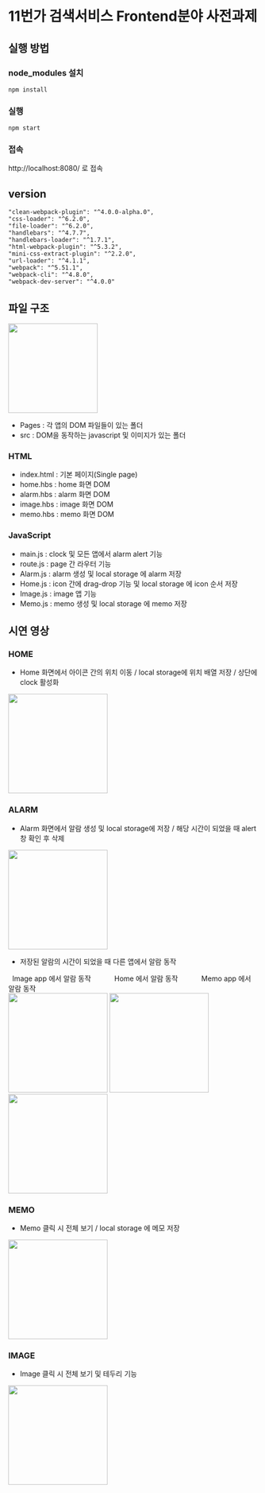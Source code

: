 # 11번가 검색서비스 Frontend분야 사전과제

## 실행 방법
### node_modules 설치
`npm install`
### 실행
`npm start`
### 접속
http://localhost:8080/ 로 접속

## version
    "clean-webpack-plugin": "^4.0.0-alpha.0",
    "css-loader": "^6.2.0",
    "file-loader": "^6.2.0",
    "handlebars": "^4.7.7",
    "handlebars-loader": "^1.7.1",
    "html-webpack-plugin": "^5.3.2",
    "mini-css-extract-plugin": "^2.2.0",
    "url-loader": "^4.1.1",
    "webpack": "^5.51.1",
    "webpack-cli": "^4.8.0",
    "webpack-dev-server": "^4.0.0"

## 파일 구조
<img src="https://user-images.githubusercontent.com/59257758/130381295-5c7a01cd-e3f7-492c-9afe-3c03c20655ba.png" width="180px">

- Pages : 각 앱의 DOM 파일들이 있는 폴더
- src : DOM을 동작하는 javascript 및 이미지가 있는 폴더

### HTML
- index.html : 기본 페이지(Single page)
- home.hbs : home 화면 DOM
- alarm.hbs : alarm 화면 DOM
- image.hbs : image 화면 DOM
- memo.hbs : memo 화면 DOM

### JavaScript
- main.js : clock 및 모든 앱에서 alarm alert 기능
- route.js : page 간 라우터 기능
- Alarm.js : alarm 생성 및 local storage 에 alarm 저장
- Home.js : icon 간에 drag-drop 기능 및 local storage 에 icon 순서 저장
- Image.js : image 앱 기능
- Memo.js : memo 생성 및 local storage 에 memo 저장

## 시연 영상
### HOME
  - Home 화면에서 아이콘 간의 위치 이동 / local storage에 위치 배열 저장 / 상단에 clock 활성화
  <img width = "200px" src="https://user-images.githubusercontent.com/59257758/130382083-78242d0e-1732-48b9-9527-ac3f6f690980.gif">
  
### ALARM
  - Alarm 화면에서 알람 생성 및 local storage에 저장 / 해당 시간이 되었을 때 alert창 확인 후 삭제
  <img width = "200px" src="https://user-images.githubusercontent.com/59257758/130382115-c2e63cfd-4dec-42bd-88c6-f566f1f98725.gif">
  
  - 저장된 알람의 시간이 되었을 때 다른 앱에서 알람 동작
  
  <div style={flex-direction:"row";}>
  &nbsp;&nbsp;Image app 에서 알람 동작&nbsp;&nbsp;&nbsp;&nbsp;&nbsp;&nbsp;&nbsp;
  &nbsp;&nbsp;&nbsp;&nbsp;Home 에서 알람 동작&nbsp;&nbsp;&nbsp;&nbsp;&nbsp;&nbsp;&nbsp;
  &nbsp;&nbsp;&nbsp;&nbsp;Memo app 에서 알람 동작<br/>
    <img width = "200px" src="https://user-images.githubusercontent.com/59257758/130382128-dfeede58-59ec-4ab4-b4be-3c1146e59e17.gif"> 
    <img width = "200px" src="https://user-images.githubusercontent.com/59257758/130382542-55038cdd-ed9b-4fbc-883a-9fa0a51e3076.gif">
    <img width = "200px" src= "https://user-images.githubusercontent.com/59257758/130383607-0c891cff-0a2a-4eb5-8c7e-b9f26eb3cc95.gif">
  
  </div>
  
### MEMO
  - Memo 클릭 시 전체 보기 / local storage 에 메모 저장
  <img width = "200px" src="https://user-images.githubusercontent.com/59257758/130383103-0fc82e90-5f4c-4ccb-b05a-288364c762f5.gif">
  
### IMAGE
  - Image 클릭 시 전체 보기 및 테두리 기능
  <img width = "200px" src="https://user-images.githubusercontent.com/59257758/130383389-f3767f80-746c-4108-b688-0520d512be59.gif">
